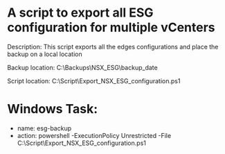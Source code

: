#  A script to export all ESG configuration for multiple vCenters

Description: This script exports all the edges configurations and place the backup on a local location

Backup location: C:\Backups\NSX_ESG\backup_date

Script location: C:\Script\Export_NSX_ESG_configuration.ps1

# Windows Task:
* name: esg-backup
* action: powershell -ExecutionPolicy Unrestricted -File  C:\Script\Export_NSX_ESG_configuration.ps1

